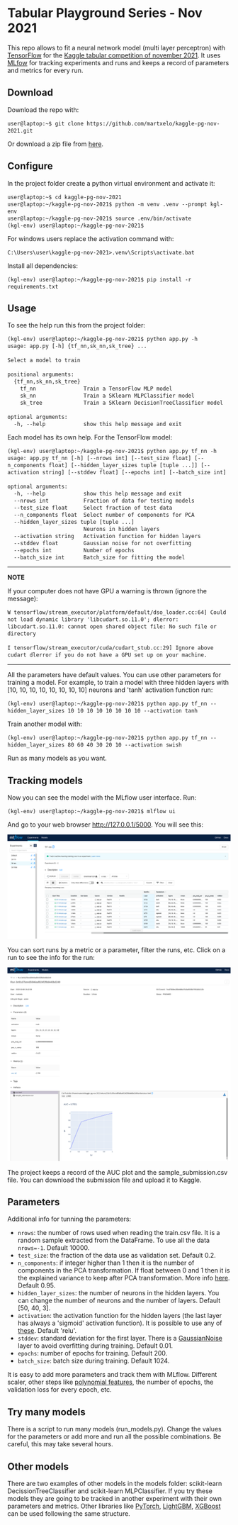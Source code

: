 # Tabular Playground Series - Nov 2021

This repo allows to fit a neural network model (multi layer perceptron) with [TensorFlow](https://www.tensorflow.org/) for the [Kaggle tabular competition of november 2021](https://www.kaggle.com/c/tabular-playground-series-nov-2021/). It uses [MLfow](https://mlflow.org/) for tracking experiments and runs and keeps a record of parameters and metrics for every run.

## Download

Download the repo with:
```
user@laptop:~$ git clone https://github.com/martxelo/kaggle-pg-nov-2021.git
```

Or download a zip file from [here](https://github.com/martxelo/kaggle-pg-nov-2021/archive/refs/heads/main.zip).

## Configure

In the project folder create a python virtual environment and activate it:

```
user@laptop:~$ cd kaggle-pg-nov-2021
user@laptop:~/kaggle-pg-nov-2021$ python -m venv .venv --prompt kgl-env
user@laptop:~/kaggle-pg-nov-2021$ source .env/bin/activate
(kgl-env) user@laptop:~/kaggle-pg-nov-2021$
```

For windows users replace the activation command with:
```
C:\Users\user\kaggle-pg-nov-2021>.venv\Scripts\activate.bat
```

Install all dependencies:

```
(kgl-env) user@laptop:~/kaggle-pg-nov-2021$ pip install -r requirements.txt
```

## Usage

To see the help run this from the project folder:

```
(kgl-env) user@laptop:~/kaggle-pg-nov-2021$ python app.py -h
usage: app.py [-h] {tf_nn,sk_nn,sk_tree} ...

Select a model to train

positional arguments:
  {tf_nn,sk_nn,sk_tree}
    tf_nn               Train a TensorFlow MLP model
    sk_nn               Train a SKlearn MLPClassifier model
    sk_tree             Train a SKlearn DecisionTreeClassifier model

optional arguments:
  -h, --help            show this help message and exit
```

Each model has its own help. For the TensorFlow model:

```
(kgl-env) user@laptop:~/kaggle-pg-nov-2021$ python app.py tf_nn -h
usage: app.py tf_nn [-h] [--nrows int] [--test_size float] [--n_components float] [--hidden_layer_sizes tuple [tuple ...]] [--activation string] [--stddev float] [--epochs int] [--batch_size int]

optional arguments:
  -h, --help            show this help message and exit
  --nrows int           Fraction of data for testing models
  --test_size float     Select fraction of test data
  --n_components float  Select number of components for PCA
  --hidden_layer_sizes tuple [tuple ...]
                        Neurons in hidden layers
  --activation string   Activation function for hidden layers
  --stddev float        Gaussian noise for not overfitting
  --epochs int          Number of epochs
  --batch_size int      Batch_size for fitting the model
```

---
**NOTE**

If your computer does not have GPU a warning is thrown (ignore the message):

```
W tensorflow/stream_executor/platform/default/dso_loader.cc:64] Could not load dynamic library 'libcudart.so.11.0'; dlerror: libcudart.so.11.0: cannot open shared object file: No such file or directory

I tensorflow/stream_executor/cuda/cudart_stub.cc:29] Ignore above cudart dlerror if you do not have a GPU set up on your machine.
```
---

All the parameters have default values. You can use other parameters for training a model. For example, to train a model with three hidden layers with [10, 10, 10, 10, 10, 10, 10, 10] neurons and 'tanh' activation function run:

```
(kgl-env) user@laptop:~/kaggle-pg-nov-2021$ python app.py tf_nn --hidden_layer_sizes 10 10 10 10 10 10 10 10 --activation tanh
```

Train another model with:

```
(kgl-env) user@laptop:~/kaggle-pg-nov-2021$ python app.py tf_nn --hidden_layer_sizes 80 60 40 30 20 10 --activation swish
```

Run as many models as you want.

## Tracking models

Now you can see the model with the MLflow user interface. Run:

```
(kgl-env) user@laptop:~/kaggle-pg-nov-2021$ mlflow ui
```

And go to your web browser http://127.0.0.1/5000. You will see this:

![Main page of MLflow](/images/main.png)

You can sort runs by a metric or a parameter, filter the runs, etc. Click on a run to see the info for the run:

![Run 01](/images/run01.png)

The project keeps a record of the AUC plot and the sample_submission.csv file. You can download the submission file and upload it to Kaggle.

## Parameters

Additional info for tunning the parameters:

- `nrows`: the number of rows used when reading the train.csv file. It is a random sample extracted from the DataFrame. To use all the data `nrows=-1`. Default 10000.
- `test_size`: the fraction of the data use as validation set. Default 0.2.
- `n_components`: if integer higher than 1 then it is the number of components in the PCA transformation. If float between 0 and 1 then it is the explained variance to keep after PCA transformation. More info [here](https://scikit-learn.org/stable/modules/generated/sklearn.decomposition.PCA.html). Default 0.95.
- `hidden_layer_sizes`: the number of neurons in the hidden layers. You can change the number of neurons and the number of layers. Default [50, 40, 3].
- `activation`: the activation function for the hidden layers (the last layer has always a 'sigmoid' activation function). It is possible to use any of [these](https://www.tensorflow.org/api_docs/python/tf/keras/activations). Default 'relu'.
- `stddev`: standard deviation for the first layer. There is a [GaussianNoise](https://www.tensorflow.org/api_docs/python/tf/keras/layers/GaussianNoise) layer to avoid overfitting during training. Default 0.01.
- `epochs`: number of epochs for training. Default 200.
- `batch_size`: batch size during training. Default 1024.

It is easy to add more parameters and track them with MLflow. Different scaler, other steps like [polynomial features](https://scikit-learn.org/stable/modules/generated/sklearn.preprocessing.PolynomialFeatures.html), the number of epochs, the validation loss for every epoch, etc.

## Try many models

There is a script to run many models (run_models.py). Change the values for the parameters or add more and run all the possible combinations. Be careful, this may take several hours.

## Other models

There are two examples of other models in the models folder: scikit-learn DecissionTreeClassifier and scikit-learn MLPClassifier. If you try these models they are going to be tracked in another experiment with their own parameters and metrics. Other libraries like [PyTorch](https://pytorch.org/), [LightGBM](https://lightgbm.readthedocs.io/en/latest/), [XGBoost](https://xgboost.readthedocs.io/en/stable/) can be used following the same structure.